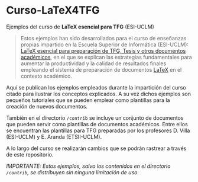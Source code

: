 # Curso-LaTeX4TFG

Ejemplos del curso de **LaTeX esencial para TFG** (ESI-UCLM)

> Estos ejemplos han sido desarrollados para el curso de enseñanzas propias impartido en la Escuela Superior de Informática (ESI-UCLM): [LaTeX esencial para preparación de TFG, Tesis y otros documentos académicos](http://visilab.etsii.uclm.es/?page_id=1468), en el que se explican las estrategias fundamentales para aumentar la productividad y la calidad de resultados finales empleando el sistema de preparación de documentos [LaTeX](https://www.latex-project.org/) en el contexto académico.

Aquí se publican los ejemplos empleados durante la impartición del curso citado para ilustrar los conceptos explicados. A su vez dichos ejemplos son pequeños tutoriales que se pueden emplear como plantillas para la creación de nuevos documentos.

También en el directorio ``/contrib`` se incluye un conjunto de documentos que pueden servir como plantillas de documentos académicos. Entre ellos se encuentran las plantillas para TFG preparadas por los profesores D. Villa (ESI-UCLM) y E. Aranda (ETSII-UCLM).

A lo largo del curso se realizarán cambios que se podrán rastrear a través de este repositorio.

*IMPORTANTE: Estos ejemplos, salvo los contenidos en el directorio ``/contrib``, se distribuyen sin ninguna limitación de uso.*
